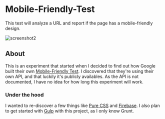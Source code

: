 # Mobile-Friendly-Test
This test will analyze a URL and report if the page has a mobile-friendly design.

![screenshot2](https://cloud.githubusercontent.com/assets/1778633/7290321/0926d902-e9a7-11e4-93d8-4c88d7229f00.png)

## About
This is an experiment that started when I decided to find out how Google built their own [Mobile-Friendly Test](https://www.google.com/webmasters/tools/mobile-friendly/). I discovered that they're using their own API, and that luckily it's publicly availables. As the API is not documented, I have no idea for how long this experiment will work.

### Under the hood
I wanted to re-discover a few things like [Pure CSS](http://purecss.io/) and [Firebase](https://www.firebase.com/). I also plan to get started with [Gulp](http://gulpjs.com/) with this project, as I only know Grunt.
